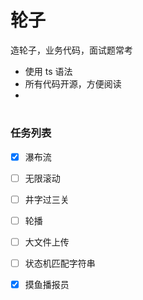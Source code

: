 # 轮子
造轮子，业务代码，面试题常考

* 使用 ts 语法
* 所有代码开源，方便阅读
* 

#

### 任务列表

* [x] 瀑布流
* [ ] 无限滚动
* [ ] 井字过三关
* [ ] 轮播
* [ ] 大文件上传
* [ ] 状态机匹配字符串
* [x] 摸鱼播报员


